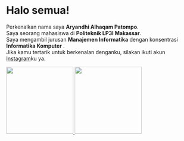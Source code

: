 # Halo semua!

Perkenalkan nama saya **Aryandhi Alhaqam Patompo**.\
Saya seorang mahasiswa di **Politeknik LP3I Makassar**.\
Saya mengambil jurusan **Manajemen Informatika** dengan konsentrasi **Informatika Komputer** .\
Jika kamu tertarik untuk berkenalan denganku, silakan ikuti akun [Instagram](https://www.instagram.com/ary_al_haq/)ku ya.

<p align="left">
<a href="https://github.com/aryandhipatompo">
  <img height="180em" src="https://github-readme-stats-eight-theta.vercel.app/api?username=aryandhipatompo&show_icons=true&theme=algolia&include_all_commits=true&count_private=true"/>
  <img height="180em" src="https://github-readme-stats-eight-theta.vercel.app/api/top-langs/?username=aryandhipatompo&layout=compact&langs_count=8&theme=algolia"/>
</a>
</p>
